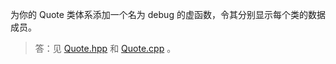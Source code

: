 为你的 Quote 类体系添加一个名为 debug 的虚函数，令其分别显示每个类的数据成员。

> 答：见 [Quote.hpp](../../lib/Quote.hpp) 和 [Quote.cpp](../../lib/Quote.cpp) 。
